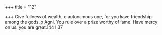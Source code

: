 +++
title = "12"

+++
Give fullness of wealth, o autonomous one, for you have friendship  among the gods, o Agni.
You rule over a prize worthy of fame. Have mercy on us: you are great.144 I.37